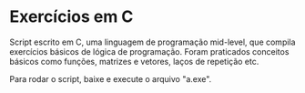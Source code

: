# Exercícios em C
Script escrito em C, uma linguagem de programação mid-level, que compila exercícios básicos de lógica de programação. Foram praticados conceitos básicos como funções, matrizes e vetores, laços de repetição etc.  

Para rodar o script, baixe e execute o arquivo "a.exe".
